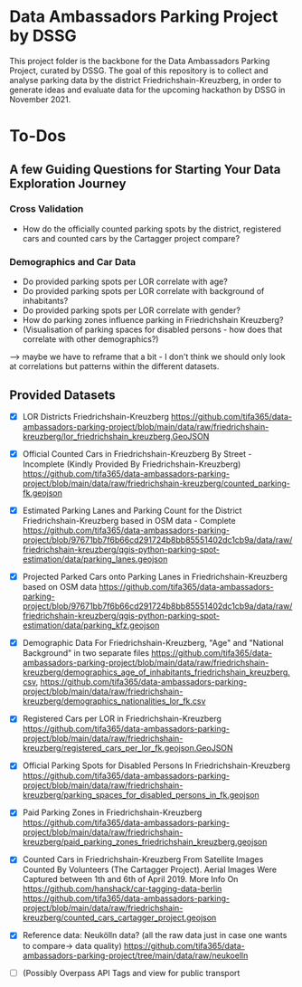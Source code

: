# Data Ambassadors Parking Project by DSSG

This project folder is the backbone for the Data Ambassadors Parking Project, curated by DSSG. The goal of this repository is to collect and analyse parking data by the district Friedrichshain-Kreuzberg, in order to generate ideas and evaluate data for the upcoming hackathon by DSSG in November 2021.  

# To-Dos

## A few Guiding Questions for Starting Your Data Exploration Journey

### Cross Validation
* How do the officially counted parking spots by the district, registered cars and counted cars by the Cartagger project compare?

### Demographics and Car Data 
* Do provided parking spots per LOR correlate with age?
* Do provided parking spots per LOR correlate with background of inhabitants? 
* Do provided parking spots per LOR correlate with gender?
* How do parking zones influence parking in Friedrichshain Kreuzberg?
* (Visualisation of parking spaces for disabled persons - how does that correlate with other demographics?)

--> maybe we have to reframe that a bit - I don't think we should only look at correlations but patterns within the different datasets.

## Provided Datasets
* [x] LOR Districts Friedrichshain-Kreuzberg https://github.com/tifa365/data-ambassadors-parking-project/blob/main/data/raw/friedrichshain-kreuzberg/lor_friedrichshain_kreuzberg.GeoJSON
* [X] Official Counted Cars in Friedrichshain-Kreuzberg By Street - Incomplete (Kindly Provided By Friedrichshain-Kreuzberg) https://github.com/tifa365/data-ambassadors-parking-project/blob/main/data/raw/friedrichshain-kreuzberg/counted_parking-fk.geojson
* [X] Estimated Parking Lanes and Parking Count for the District Friedrichshain-Kreuzberg based in OSM data - Complete https://github.com/tifa365/data-ambassadors-parking-project/blob/97671bb7f6b66cd291724b8bb85551402dc1cb9a/data/raw/friedrichshain-kreuzberg/qgis-python-parking-spot-estimation/data/parking_lanes.geojson
* [X] Projected Parked Cars onto Parking Lanes in Friedrichshain-Kreuzberg based on OSM data https://github.com/tifa365/data-ambassadors-parking-project/blob/97671bb7f6b66cd291724b8bb85551402dc1cb9a/data/raw/friedrichshain-kreuzberg/qgis-python-parking-spot-estimation/data/parking_kfz.geojson
* [x] Demographic Data For Friedrichshain-Kreuzberg, "Age" and "National Background" in two separate files https://github.com/tifa365/data-ambassadors-parking-project/blob/main/data/raw/friedrichshain-kreuzberg/demographics_age_of_inhabitants_friedrichshain_kreuzberg.csv, https://github.com/tifa365/data-ambassadors-parking-project/blob/main/data/raw/friedrichshain-kreuzberg/demographics_nationalities_lor_fk.csv
* [x] Registered Cars per LOR in Friedrichshain-Kreuzberg https://github.com/tifa365/data-ambassadors-parking-project/blob/main/data/raw/friedrichshain-kreuzberg/registered_cars_per_lor_fk.geojson.GeoJSON
* [x] Official Parking Spots for Disabled Persons In Friedrichshain-Kreuzberg
https://github.com/tifa365/data-ambassadors-parking-project/blob/main/data/raw/friedrichshain-kreuzberg/parking_spaces_for_disabled_persons_in_fk.geojson
* [x] Paid Parking Zones in Friedrichshain-Kreuzberg https://github.com/tifa365/data-ambassadors-parking-project/blob/main/data/raw/friedrichshain-kreuzberg/paid_parking_zones_friedrichshain_kreuzberg.geojson
* [x] Counted Cars in Friedrichshain-Kreuzberg From Satellite Images Counted By Volunteers (The Cartagger Project). Aerial Images Were Captured between 1th and 6th of April 2019. More Info On https://github.com/hanshack/car-tagging-data-berlin https://github.com/tifa365/data-ambassadors-parking-project/blob/main/data/raw/friedrichshain-kreuzberg/counted_cars_cartagger_project.geojson
* [x] Reference data: Neukölln data? (all the raw data just in case one wants to compare→ data quality) https://github.com/tifa365/data-ambassadors-parking-project/tree/main/data/raw/neukoelln
* [ ] (Possibly Overpass API Tags and view for public transport 

